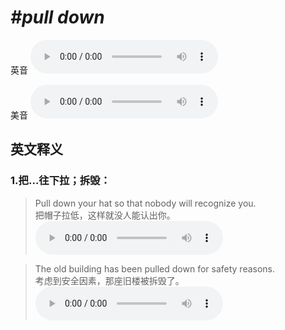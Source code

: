 # ***\#pull down*** 
英音
<audio src="./media/pull down1_AAC.aac" controls="controls"></audio>

美音
<audio src="./media/pull down2_AAC.aac" controls="controls"></audio>



  

英文释义
---
### 1.**把…往下拉；拆毁：**  

 > Pull down your hat so that nobody will recognize you.   
 > 把帽子拉低，这样就没人能认出你。    
<audio src="./media/pull-7.aac" controls="controls"></audio>

 > The old building has been pulled down for safety reasons.  
 > 考虑到安全因素，那座旧楼被拆毁了。    
<audio src="./media/pull-8.aac" controls="controls"></audio>


